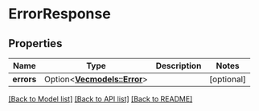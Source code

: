# ErrorResponse

## Properties

Name | Type | Description | Notes
------------ | ------------- | ------------- | -------------
**errors** | Option<[**Vec<models::Error>**](Error.md)> |  | [optional]

[[Back to Model list]](../README.md#documentation-for-models) [[Back to API list]](../README.md#documentation-for-api-endpoints) [[Back to README]](../README.md)


